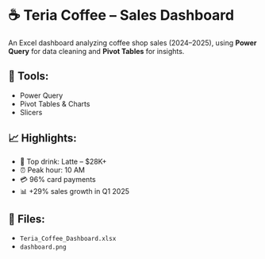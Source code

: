 # ☕ Teria Coffee – Sales Dashboard
An Excel dashboard analyzing coffee shop sales (2024–2025), using **Power Query** for data cleaning and **Pivot Tables** for insights.
## 🧰 Tools:
- Power Query
- Pivot Tables & Charts
- Slicers
## 📈 Highlights:
- 🥇 Top drink: Latte – $28K+
- ⏰ Peak hour: 10 AM
- 💳 96% card payments
- 📊 +29% sales growth in Q1 2025
## 📂 Files:
- `Teria_Coffee_Dashboard.xlsx`
- `dashboard.png`

